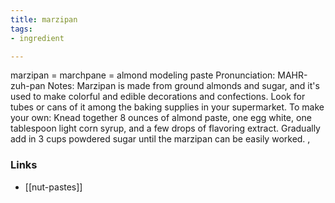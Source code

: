 ```yaml
---
title: marzipan
tags:
- ingredient

---
```

marzipan = marchpane = almond modeling paste Pronunciation: MAHR-zuh-pan Notes: Marzipan is made from ground almonds and sugar, and it's used to make colorful and edible decorations and confections. Look for tubes or cans of it among the baking supplies in your supermarket. To make your own: Knead together 8 ounces of almond paste, one egg white, one tablespoon light corn syrup, and a few drops of flavoring extract. Gradually add in 3 cups powdered sugar until the marzipan can be easily worked. ,

### Links

* [[nut-pastes]]
